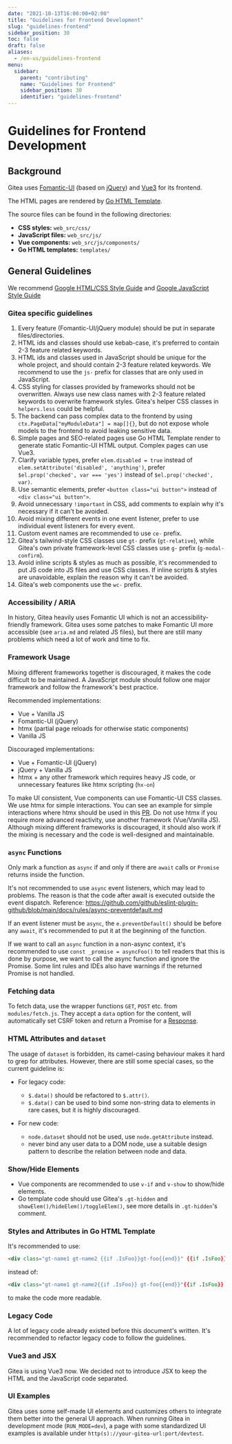 ```yaml
---
date: "2021-10-13T16:00:00+02:00"
title: "Guidelines for Frontend Development"
slug: "guidelines-frontend"
sidebar_position: 30
toc: false
draft: false
aliases:
  - /en-us/guidelines-frontend
menu:
  sidebar:
    parent: "contributing"
    name: "Guidelines for Frontend"
    sidebar_position: 30
    identifier: "guidelines-frontend"
---
```


# Guidelines for Frontend Development

## Background

Gitea uses [Fomantic-UI](https://fomantic-ui.com/introduction/getting-started.html) (based on [jQuery](https://api.jquery.com)) and [Vue3](https://vuejs.org/) for its frontend.

The HTML pages are rendered by [Go HTML Template](https://pkg.go.dev/html/template).

The source files can be found in the following directories:

* **CSS styles:** `web_src/css/`
* **JavaScript files:** `web_src/js/`
* **Vue components:** `web_src/js/components/`
* **Go HTML templates:** `templates/`

## General Guidelines

We recommend [Google HTML/CSS Style Guide](https://google.github.io/styleguide/htmlcssguide.html) and [Google JavaScript Style Guide](https://google.github.io/styleguide/jsguide.html)

### Gitea specific guidelines

1. Every feature (Fomantic-UI/jQuery module) should be put in separate files/directories.
2. HTML ids and classes should use kebab-case, it's preferred to contain 2-3 feature related keywords.
3. HTML ids and classes used in JavaScript should be unique for the whole project, and should contain 2-3 feature related keywords. We recommend to use the `js-` prefix for classes that are only used in JavaScript.
4. CSS styling for classes provided by frameworks should not be overwritten. Always use new class names with 2-3 feature related keywords to overwrite framework styles. Gitea's helper CSS classes in `helpers.less` could be helpful.
5. The backend can pass complex data to the frontend by using `ctx.PageData["myModuleData"] = map[]{}`, but do not expose whole models to the frontend to avoid leaking sensitive data.
6. Simple pages and SEO-related pages use Go HTML Template render to generate static Fomantic-UI HTML output. Complex pages can use Vue3.
7. Clarify variable types, prefer `elem.disabled = true` instead of `elem.setAttribute('disabled', 'anything')`, prefer `$el.prop('checked', var === 'yes')` instead of `$el.prop('checked', var)`.
8. Use semantic elements, prefer `<button class="ui button">` instead of `<div class="ui button">`.
9. Avoid unnecessary `!important` in CSS, add comments to explain why it's necessary if it can't be avoided.
10. Avoid mixing different events in one event listener, prefer to use individual event listeners for every event.
11. Custom event names are recommended to use `ce-` prefix.
12. Gitea's tailwind-style CSS classes use `gt-` prefix (`gt-relative`), while Gitea's own private framework-level CSS classes use `g-` prefix (`g-modal-confirm`).
13. Avoid inline scripts & styles as much as possible, it's recommended to put JS code into JS files and use CSS classes. If inline scripts & styles are unavoidable, explain the reason why it can't be avoided.
14. Gitea's web components use the `wc-` prefix.

### Accessibility / ARIA

In history, Gitea heavily uses Fomantic UI which is not an accessibility-friendly framework.
Gitea uses some patches to make Fomantic UI more accessible (see `aria.md` and related JS files),
but there are still many problems which need a lot of work and time to fix.

### Framework Usage

Mixing different frameworks together is discouraged, it makes the code difficult to be maintained.
A JavaScript module should follow one major framework and follow the framework's best practice.

Recommended implementations:

* Vue + Vanilla JS
* Fomantic-UI (jQuery)
* htmx (partial page reloads for otherwise static components)
* Vanilla JS

Discouraged implementations:

* Vue + Fomantic-UI (jQuery)
* jQuery + Vanilla JS
* htmx + any other framework which requires heavy JS code, or unnecessary features like htmx scripting (`hx-on`)

To make UI consistent, Vue components can use Fomantic-UI CSS classes.
We use htmx for simple interactions. You can see an example for simple interactions where htmx should be used in this [PR](https://github.com/go-gitea/gitea/pull/28908). Do not use htmx if you require more advanced reactivity, use another framework (Vue/Vanilla JS).
Although mixing different frameworks is discouraged,
it should also work if the mixing is necessary and the code is well-designed and maintainable.

### `async` Functions

Only mark a function as `async` if and only if there are `await` calls
or `Promise` returns inside the function.

It's not recommended to use `async` event listeners, which may lead to problems.
The reason is that the code after await is executed outside the event dispatch.
Reference: https://github.com/github/eslint-plugin-github/blob/main/docs/rules/async-preventdefault.md

If an event listener must be `async`, the `e.preventDefault()` should be before any `await`,
it's recommended to put it at the beginning of the function.

If we want to call an `async` function in a non-async context,
it's recommended to use `const _promise = asyncFoo()` to tell readers
that this is done by purpose, we want to call the async function and ignore the Promise.
Some lint rules and IDEs also have warnings if the returned Promise is not handled.

### Fetching data

To fetch data, use the wrapper functions `GET`, `POST` etc. from `modules/fetch.js`. They
accept a `data` option for the content, will automatically set CSRF token and return a
Promise for a [Response](https://developer.mozilla.org/en-US/docs/Web/API/Response).

### HTML Attributes and `dataset`

The usage of `dataset` is forbidden, its camel-casing behaviour makes it hard to grep for attributes.
However, there are still some special cases, so the current guideline is:

* For legacy code:
  * `$.data()` should be refactored to `$.attr()`.
  * `$.data()` can be used to bind some non-string data to elements in rare cases, but it is highly discouraged.

* For new code:
  * `node.dataset` should not be used, use `node.getAttribute` instead.
  * never bind any user data to a DOM node, use a suitable design pattern to describe the relation between node and data.

### Show/Hide Elements

* Vue components are recommended to use `v-if` and `v-show` to show/hide elements.
* Go template code should use Gitea's `.gt-hidden` and `showElem()/hideElem()/toggleElem()`, see more details in `.gt-hidden`'s comment.

### Styles and Attributes in Go HTML Template

It's recommended to use:

```html
<div class="gt-name1 gt-name2 {{if .IsFoo}}gt-foo{{end}}" {{if .IsFoo}}data-foo{{end}}></div>
```

instead of:

```html
<div class="gt-name1 gt-name2{{if .IsFoo}} gt-foo{{end}}"{{if .IsFoo}} data-foo{{end}}></div>
```

to make the code more readable.

### Legacy Code

A lot of legacy code already existed before this document's written. It's recommended to refactor legacy code to follow the guidelines.

### Vue3 and JSX

Gitea is using Vue3 now. We decided not to introduce JSX to keep the HTML and the JavaScript code separated.

### UI Examples

Gitea uses some self-made UI elements and customizes others to integrate them better into the general UI approach. When running Gitea in development mode (`RUN_MODE=dev`), a page with some standardized UI examples is available under `http(s)://your-gitea-url:port/devtest`.
